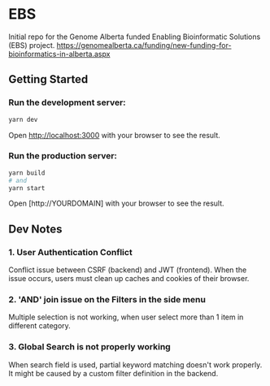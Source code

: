 # EBS

Initial repo for the Genome Alberta funded Enabling Bioinformatic Solutions (EBS) project.
https://genomealberta.ca/funding/new-funding-for-bioinformatics-in-alberta.aspx

## Getting Started

### Run the development server:

```bash
yarn dev
```

Open [http://localhost:3000](http://localhost:3000) with your browser to see the result.

### Run the production server:

```bash
yarn build
# and
yarn start
```

Open [http://YOURDOMAIN] with your browser to see the result.

## Dev Notes

### 1. User Authentication Conflict

Conflict issue between CSRF (backend) and JWT (frontend).
When the issue occurs, users must clean up caches and cookies of their browser.

### 2. 'AND' join issue on the Filters in the side menu

Multiple selection is not working, when user select more than 1 item in different category.

### 3. Global Search is not properly working

When search field is used, partial keyword matching doesn't work properly. It might be caused by a custom filter definition in the backend.
